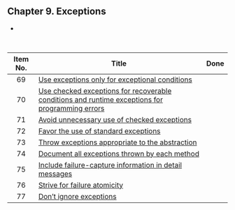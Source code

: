 ## Chapter 9. Exceptions

* 
<br/>

| Item No. 	| Title                                                                                                          |        Done        	|
|:--------:	|--------------------------------------------------------------------------------------------------------------- |:------------------:	|
|    69    	| [Use exceptions only for exceptional conditions](item69.md)                                                    |                    	|
|    70    	| [Use checked exceptions for recoverable conditions and runtime exceptions for programming errors](item70.md)   |                    	|
|    71    	| [Avoid unnecessary use of checked exceptions](item71.md)                                                       |                    	|
|    72    	| [Favor the use of standard exceptions](item72.md)                                                              |                    	|
|    73    	| [Throw exceptions appropriate to the abstraction](item73.md)                                                   |                    	|
|    74    	| [Document all exceptions thrown by each method](item74.md)                                                     |                    	|
|    75    	| [Include failure-capture information in detail messages](item75.md)                                            |                    	|
|    76    	| [Strive for failure atomicity](item76.md)                                                                      |                    	|
|    77    	| [Don’t ignore exceptions](item77.md)                                                                           |                    	|